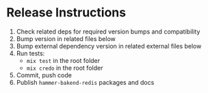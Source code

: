 # Release Instructions

  1. Check related deps for required version bumps and compatibility
  2. Bump version in related files below
  3. Bump external dependency version in related external files below
  4. Run tests:
      - `mix test` in the root folder
      - `mix credo` in the root folder
  5. Commit, push code
  6. Publish `hammer-bakend-redis` packages and docs

